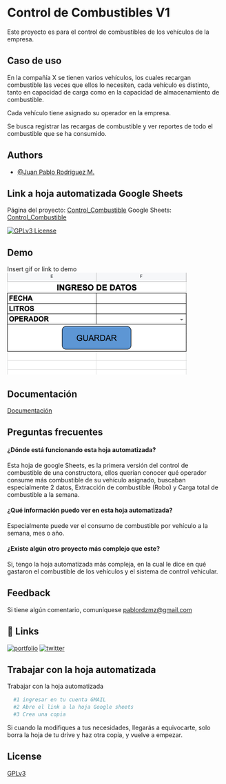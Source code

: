 
# Control de Combustibles V1

Este proyecto es para el control de combustibles de los vehículos de la empresa.



## Caso de uso

En la compañía X se tienen varios vehículos, los cuales recargan combustible las veces que ellos lo necesiten, cada vehículo es distinto, tanto en capacidad de carga como en la capacidad de almacenamiento de combustible.

Cada vehículo tiene asignado su operador en la empresa.

Se busca registrar las recargas de combustible y ver reportes de todo el combustible que se ha consumido.



## Authors

- [@Juan Pablo Rodriguez M.](https://www.github.com/jPablo23)


## Link a hoja automatizada Google Sheets

Página del proyecto: [Control_Combustible](https://www.google.com/)
Google Sheets: [Control_Combustible](https://www.google.com/)

[![GPLv3 License](https://img.shields.io/badge/License-GPL%20v3-yellow.svg)](https://opensource.org/licenses/)



## Demo

Insert gif or link to demo
![App Screenshot](https://github.com/jPablo23/CombustibleV1/blob/main/imgs/ControlV1.png)



## Documentación

[Documentación](https://www.google.com)


## Preguntas frecuentes

#### ¿Dónde está funcionando esta hoja automatizada?

Esta hoja de google Sheets, es la primera versión del control de combustible de una constructora, ellos querían conocer qué operador consume más combustible de su vehículo asignado, buscaban especialmente 2 datos, Extracción de combustible (Robo)  y Carga total de combustible a la semana.

#### ¿Qué información puedo ver en esta hoja automatizada?

Especialmente puede ver el consumo de combustible por vehículo a la semana, mes o año.

#### ¿Existe algún otro proyecto más complejo que este?

Si, tengo la hoja automatizada más compleja, en la cual le dice en qué gastaron el combustible de los vehículos y el sistema de control vehicular.


## Feedback

Si tiene algún comentario, comuníquese pablordzmz@gmail.com

## 🔗 Links
[![portfolio](https://img.shields.io/badge/my_portfolio-000?style=for-the-badge&logo=ko-fi&logoColor=white)](https://www.sofroscorp.com/)
[![twitter](https://img.shields.io/badge/twitter-1DA1F2?style=for-the-badge&logo=twitter&logoColor=white)](https://twitter.com/JP_Kane23)


## Trabajar con la hoja automatizada

Trabajar con la hoja automatizada

```bash
  #1 ingresar en tu cuenta GMAIL
  #2 Abre el link a la hoja Google sheets
  #3 Crea una copia
```

Si cuando la modifiques a tus necesidades, llegarás a equivocarte, solo borra la hoja de tu drive y haz otra copia, y vuelve a empezar.
    
## License

[GPLv3](https://choosealicense.com/licenses/agpl-3.0/)


